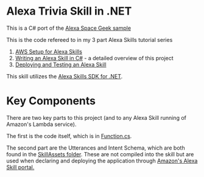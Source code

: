 # Alexa Trivia Skill in .NET 
This is a C# port of the [Alexa Space Geek sample](https://github.com/alexa/skill-sample-nodejs-trivia) 

This is the code refereed to in my 3 part Alexa Skills tutorial series 

1. [AWS Setup for Alexa Skills](http://matthiasshapiro.com/2017/02/10/tutorial-alexa-skills-in-c-setup/)
2. [Writing an Alexa Skill in C#](http://matthiasshapiro.com/2017/02/10/tutorial-alexa-skills-in-c-the-code/) - a detailed overview of this project
3. [Deploying and Testing an Alexa Skill](http://matthiasshapiro.com/2017/02/10/tutorial-alexa-skills-in-c-setup/Deploying)

This skill utilizes the [Alexa Skills SDK for .NET](https://github.com/timheuer/alexa-skills-dotnet).

# Key Components #
There are two key parts to this project (and to any Alexa Skill running of Amazon's Lambda service).

The first is the code itself, which is in [Function.cs](https://github.com/matthiasxc/alexa-net-trivia/blob/master/SpaceGeek/Function.cs).

The second part are the Utterances and Intent Schema, which are both found in the [SkillAssets folder](https://github.com/matthiasxc/alexa-net-trivia/tree/master/SkillAssets). These are not compiled into the skill but are used when declaring and deploying the application through [Amazon's Alexa Skill portal.](https://developer.amazon.com/edw/home.html#/)
